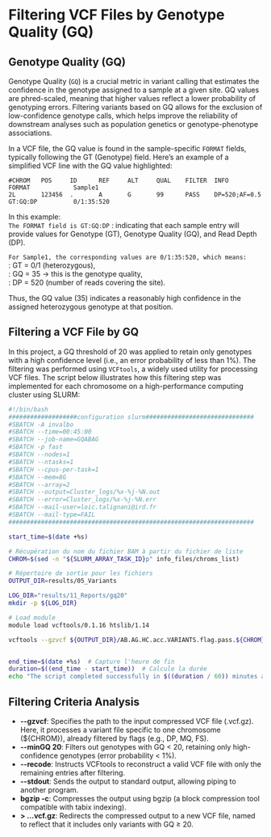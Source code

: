 # Filtering VCF Files by Genotype Quality (GQ)

## Genotype Quality (GQ)
Genotype Quality (`GQ`) is a crucial metric in variant calling that estimates the confidence in the genotype assigned to a sample at a given site. GQ values are phred-scaled, meaning that higher values reflect a lower probability of genotyping errors. Filtering variants based on GQ allows for the exclusion of low-confidence genotype calls, which helps improve the reliability of downstream analyses such as population genetics or genotype-phenotype associations.

In a VCF file, the GQ value is found in the sample-specific `FORMAT` fields, typically following the GT (Genotype) field. Here’s an example of a simplified VCF line with the GQ value highlighted:

```
#CHROM   POS     ID      REF     ALT     QUAL    FILTER  INFO                    FORMAT            Sample1
2L       123456  .       A       G       99      PASS    DP=520;AF=0.5           GT:GQ:DP          0/1:35:520
```

In this example:  
`The FORMAT field is GT:GQ:DP`
: indicating that each sample entry will provide values for Genotype (GT), Genotype Quality (GQ), and Read Depth (DP).  


`For Sample1, the corresponding values are 0/1:35:520, which means:`  
: GT = 0/1 (heterozygous),  
: GQ = 35 → this is the genotype quality,  
: DP = 520 (number of reads covering the site).  

Thus, the GQ value (35) indicates a reasonably high confidence in the assigned heterozygous genotype at that position.


## Filtering a VCF File by GQ 
In this project, a GQ threshold of 20 was applied to retain only genotypes with a high confidence level (i.e., an error probability of less than 1%). The filtering was performed using `VCFtools`, a widely used utility for processing VCF files. The script below illustrates how this filtering step was implemented for each chromosome on a high-performance computing cluster using SLURM:

```bash linenums="1"
#!/bin/bash
###################configuration slurm##############################
#SBATCH -A invalbo
#SBATCH --time=00:45:00
#SBATCH --job-name=GQABAG
#SBATCH -p fast
#SBATCH --nodes=1
#SBATCH --ntasks=1
#SBATCH --cpus-per-task=1
#SBATCH --mem=8G
#SBATCH --array=2
#SBATCH --output=Cluster_logs/%x-%j-%N.out
#SBATCH --error=Cluster_logs/%x-%j-%N.err
#SBATCH --mail-user=loic.talignani@ird.fr
#SBATCH --mail-type=FAIL
####################################################################

start_time=$(date +%s)

# Récupération du nom du fichier BAM à partir du fichier de liste
CHROM=$(sed -n "${SLURM_ARRAY_TASK_ID}p" info_files/chroms_list)

# Répertoire de sortie pour les fichiers
OUTPUT_DIR=results/05_Variants

LOG_DIR="results/11_Reports/gq20"
mkdir -p ${LOG_DIR}

# Load module
module load vcftools/0.1.16 htslib/1.14

vcftools --gzvcf ${OUTPUT_DIR}/AB.AG.HC.acc.VARIANTS.flag.pass.${CHROM}.vcf.gz --minGQ 20 --recode --stdout | bgzip -c > ${OUTPUT_DIR}/AB.AG.HC.acc.VARIANTS.flag.pass.gq20.${CHROM}.vcf.gz


end_time=$(date +%s)  # Capture l'heure de fin
duration=$((end_time - start_time))  # Calcule la durée
echo "The script completed successfully in $((duration / 60)) minutes and $((duration % 60)) seconds."
```

## Filtering Criteria Analysis

- **--gzvcf**: Specifies the path to the input compressed VCF file (.vcf.gz). Here, it processes a variant file specific to one chromosome (${CHROM}), already filtered by flags (e.g., DP, MQ, FS).
- **--minGQ 20**: Filters out genotypes with GQ < 20, retaining only high-confidence genotypes (error probability < 1%).
- **--recode**: Instructs VCFtools to reconstruct a valid VCF file with only the remaining entries after filtering.
- **--stdout**: Sends the output to standard output, allowing piping to another program.
- **bgzip -c**: Compresses the output using bgzip (a block compression tool compatible with tabix indexing).
- **> ...vcf.gz**: Redirects the compressed output to a new VCF file, named to reflect that it includes only variants with GQ ≥ 20.